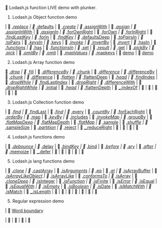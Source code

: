 :open_file_folder: Lodash.js function LIVE demo with plunker.

1. Lodash.js Object function demo

|  :link:  <a href='https://plnkr.co/edit/l48e3l?p=preview' target='_blank'>_.replace</a>  |  :link:  <a href='https://plnkr.co/edit/EDmchY?p=info' target='_blank'>_.defaults</a>  |  :link:  <a href='https://plnkr.co/edit/1ehTzI?p=info' target='_blank'>_.create</a>  |  :link:  <a href='https://plnkr.co/edit/Spo20L?p=info' target='_blank'>_.assignWith</a>  |  :link:  <a href='https://plnkr.co/edit/8Txmm1?p=info' target='_blank'>_.assign</a>  |  :link:  <a href='https://plnkr.co/edit/gs8Kn3?p=info' target='_blank'>_.assignInWith</a>  |  :link:  <a href='https://plnkr.co/edit/844IyU?p=info' target='_blank'>_.assignIn</a>  |  :link:  <a href='https://plnkr.co/edit/b8Fc1w?p=info' target='_blank'>_.forOwnRight</a>  |  :link:  <a href='https://plnkr.co/edit/sKSnEc?p=info' target='_blank'>_.forOwn</a>  |  :link:  <a href='https://plnkr.co/edit/a81P82?p=info' target='_blank'>_.forInRight</a>  |  :link:  <a href='https://plnkr.co/edit/GELPgo?p=info' target='_blank'>_.findLastKey</a>  |  :link:  <a href='https://plnkr.co/edit/CgHcEm?p=info' target='_blank'>_.forIn</a>  |  :link:  <a href='https://plnkr.co/edit/kJSWQr?p=info' target='_blank'>_.findKey</a>  |  :link:  <a href='https://plnkr.co/edit/AqMjf5?p=info' target='_blank'>_.defaultsDeep</a>  |  :link:  <a href='https://plnkr.co/edit/VtGMSS?p=info' target='_blank'>_.toPairsIn</a>  |  :link:  <a href='https://plnkr.co/edit/nn88g4?p=info' target='_blank'>_.toPairs</a>  |  :link:  <a href='https://plnkr.co/edit/IwhruX?p=info' target='_blank'>_.keysIn</a>  |  :link:  <a href='https://plnkr.co/edit/qtrXrR?p=info' target='_blank'>_.keys</a>  |  :link:  <a href='https://plnkr.co/edit/qmgeCD?p=info' target='_blank'>_.invoke</a>  |  :link:  <a href='https://plnkr.co/edit/qftAQu?p=info' target='_blank'>_.invertBy</a>  |  :link:  <a href='https://plnkr.co/edit/fitYwu?p=info' target='_blank'>_.invert</a>  |  :link:  <a href='https://plnkr.co/edit/pXIIsA?p=info' target='_blank'>_.hasIn</a>  |  :link:  <a href='https://plnkr.co/edit/gc2Cry?p=info' target='_blank'>_.functions</a>  |  :link:  <a href='https://plnkr.co/edit/ZDa3RS?p=info' target='_blank'>_.has</a>  |  :link:  <a href='https://plnkr.co/edit/NjpCf1?p=info' target='_blank'>_.functionsIn</a>
|  :link:  <a href='https://plnkr.co/edit/CIrWmm?p=info' target='_blank'>_.set</a>  |  :link:  <a href='https://plnkr.co/edit/5juhE8?p=info' target='_blank'>_.result</a>  |  :link:  <a href='https://plnkr.co/edit/mNQRmP?p=info' target='_blank'>_.get</a>  |  :link:  <a href='https://plnkr.co/edit/uu11JL?p=info' target='_blank'>_.pickBy</a>  |  :link:  <a href='https://plnkr.co/edit/VZK0T6?p=info' target='_blank'>_.pick</a>  |  :link:  <a href='https://plnkr.co/edit/QMM457?p=info' target='_blank'>_.omitBy</a>  |  :link:  <a href='https://plnkr.co/edit/wLdQYY?p=info' target='_blank'>_.omit</a>  |  :link:  <a href='https://plnkr.co/edit/rYwly4?p=info' target='_blank'>_.mapValues</a>  |  :link:  <a href='https://plnkr.co/edit/yPM7Zg?p=info' target='_blank'>_.mapkeys</a>
|  :link:  <a href='' target='_blank'>demo</a>
|  :link:  <a href='' target='_blank'>demo</a>

2. Lodash.js Array function demo

:link: <a href='https://plnkr.co/edit/wnmkM6?p=info' target='_blank'>_.drop</a>  |  :link: <a href='https://plnkr.co/edit/aAn2Yo?p=info' target='_blank'>_.fill</a>  |  :link: <a href='https://plnkr.co/edit/V59WyK?p=info' target='_blank'>_.differenceBy</a>  |  :link: <a href='https://plnkr.co/edit/3EOIZb?p=info' target='_blank'>_.chunk</a>  |  :link:  <a href='https://plnkr.co/edit/8y5glyHP9INLSKyIngqO?p=info' target='_blank'>_.difference</a>  |  :link:  <a href='https://plnkr.co/edit/V59WyK?p=info' target='_blank'>_.differenceBy</a>  |  :link:  <a href='https://plnkr.co/edit/3EOIZb?p=info' target='_blank'>_.chunk</a>  |  :link:  <a href='https://plnkr.co/edit/8y5glyHP9INLSKyIngqO?p=info' target='_blank'>_.difference</a>  |  :link:  <a href='https://plnkr.co/edit/3xmq1G?p=info' target='_blank'>_.flatten</a>  |  :link:  <a href='https://plnkr.co/edit/AZ8Hcf?p=info' target='_blank'>_.flattenDeep</a>  |  :link:  <a href='https://plnkr.co/edit/vn8q1B?p=info' target='_blank'>_.head</a>  |  :link:  <a href='https://plnkr.co/edit/BdmHTf?p=info' target='_blank'>_.findIndex</a>  |  :link:  <a href='https://plnkr.co/edit/GYgiP9?p=info' target='_blank'>_.dropWhile</a>  |  :link:  <a href='https://plnkr.co/edit/M74cAG?p=info' target='_blank'>_.findLastIndex</a>  |  :link:  <a href='https://plnkr.co/edit/jBgURR?p=info' target='_blank'>_.dropRight</a>  |  :link:  <a href='https://plnkr.co/edit/VhfN6z?p=info' target='_blank'>_.differenceWith</a>  |  :link:  <a href='https://plnkr.co/edit/BlaK55?p=info' target='_blank'>_.dropRightWhile</a>  |  :link:  <a href='https://plnkr.co/edit/eZ8Jpq?p=info' target='_blank'>_.initial</a>  |  :link:  <a href='https://plnkr.co/edit/Y1lKL0?p=info' target='_blank'>_.head</a>  |  :link:  <a href='https://plnkr.co/edit/iHNWoc?p=info' target='_blank'>_.flattenDepth</a>
|  :link:  <a href='https://plnkr.co/edit/6RmrXm?p=info' target='_blank'>_.indexOf</a>
|  :link:  <a href='' target='_blank'></a>
|  :link:  <a href='' target='_blank'></a>
|  :link:  <a href='' target='_blank'></a>
|  :link:  <a href='' target='_blank'></a>
|  :link:  <a href='' target='_blank'></a>

3. Lodash.js Collection function demo

|  :link:  <a href='https://plnkr.co/edit/5E1r3a?p=info' target='_blank'>_.find</a>  |  :link:  <a href='https://plnkr.co/edit/qAulEP?p=info' target='_blank'>_.findLast</a>  |  :link:  <a href='https://plnkr.co/edit/nYTnX5?p=info' target='_blank'>_.find</a>  |  :link:  <a href='https://plnkr.co/edit/w219HH?p=info' target='_blank'>_.every</a>  |  :link:  <a href='https://plnkr.co/edit/NRxCsQ?p=info' target='_blank'>_.countBy</a>  |  :link:  <a href='https://plnkr.co/edit/hYKvgJ?p=info' target='_blank'>_.forEachRight</a>  |  :link:  <a href='https://plnkr.co/edit/gqEE19?p=info' target='_blank'>_.orderBy</a>  |  :link:  <a href='https://plnkr.co/edit/pIPWKM?p=info' target='_blank'>_.map</a>  |  :link:  <a href='https://plnkr.co/edit/MVWUu2?p=info' target='_blank'>_.keyBy</a>  |  :link:  <a href='https://plnkr.co/edit/370kbr?p=info' target='_blank'>_.includes</a>  |  :link:  <a href='https://plnkr.co/edit/O8BZEE?p=info' target='_blank'>_.invokeMap</a>  |  :link:  <a href='https://plnkr.co/edit/QWPGo1?p=info' target='_blank'>_.groupBy</a>  |  :link:  <a href='https://plnkr.co/edit/us6lbS?p=info' target='_blank'>_.flatMapDeep</a>  |  :link:  <a href='https://plnkr.co/edit/Aczrey?p=info' target='_blank'>_.flatMapDepth</a>  |  :link:  <a href='https://plnkr.co/edit/eDn5vD?p=info' target='_blank'>_.flatMap</a>  |  :link:  <a href='https://plnkr.co/edit/5g8e9L?p=info' target='_blank'>_.sample</a>  |  :link:  <a href='https://plnkr.co/edit/OspLOw?p=info' target='_blank'>_.shuffle</a>  |  :link:  <a href='https://plnkr.co/edit/C4hszC?p=info' target='_blank'>_.sampleSize</a>
|  :link:  <a href='https://plnkr.co/edit/h8tt7D?p=info' target='_blank'>_.partition</a>  |  :link:  <a href='https://plnkr.co/edit/9MlDAJ?p=info' target='_blank'>_.reject</a>  |  :link:  <a href='https://plnkr.co/edit/7MP6f8?p=info' target='_blank'>_.reduceRight</a>
|  :link:  <a href='' target='_blank'></a>
|  :link:  <a href='' target='_blank'></a>
|  :link:  <a href='' target='_blank'></a>
|  :link:  <a href='' target='_blank'></a>

4. Lodash.js functions demo

|  :link:  <a href='https://plnkr.co/edit/zRDlc9?p=info' target='_blank'>_.debounce</a>  |  :link:  <a href='https://plnkr.co/edit/iUEnSG?p=info' target='_blank'>_.delay</a>  |  :link:  <a href='https://plnkr.co/edit/WXtZyo?p=info' target='_blank'>_.bindKey</a>  |  :link:  <a href='https://plnkr.co/edit/yXYmJG?p=info' target='_blank'>_.bind</a>  |  :link:  <a href='https://plnkr.co/edit/tX4Yzv?p=info' target='_blank'>_.before</a>  |  :link:  <a href='https://plnkr.co/edit/Q0tBH4?p=info' target='_blank'>_.ary</a>  |  :link:  <a href='https://plnkr.co/edit/iLSpM1?p=info' target='_blank'>_.after</a>  |  :link:  <a href='https://plnkr.co/edit/DYEvjm?p=info' target='_blank'>_.memoize</a>  |  :link:  <a href='https://plnkr.co/edit/LXGyTR?p=info' target='_blank'>_.defer</a>  |  :link:  <a href='' target='_blank'></a>
|  :link:  <a href='' target='_blank'></a>
|  :link:  <a href='' target='_blank'></a>
|  :link:  <a href='' target='_blank'></a>
|  :link:  <a href='' target='_blank'></a>

5. Lodash.js lang functions demo

|  :link:  <a href='https://plnkr.co/edit/3lLAOQ?p=info' target='_blank'>_.clone</a>  |  :link:  <a href='https://plnkr.co/edit/QDPRZ7?p=info' target='_blank'>_.castArray</a>  |  :link:  <a href='https://plnkr.co/edit/D31LVT?p=info' target='_blank'>_.isArguments</a>  |  :link:  <a href='https://plnkr.co/edit/A2XdlR?p=info' target='_blank'>_.eq</a>  |  :link:  <a href='https://plnkr.co/edit/P3ezr5?p=info' target='_blank'>_.gt</a>  |  :link:  <a href='https://plnkr.co/edit/pd1sqe?p=info' target='_blank'>_.isArrayBuffer</a>  |  :link:  <a href='https://plnkr.co/edit/LUTfHT?p=info' target='_blank'>_.isArrayLikeObject</a>  |  :link:  <a href='https://plnkr.co/edit/VeyEUR?p=info' target='_blank'>_.isArrayLike</a>  |  :link:  <a href='https://plnkr.co/edit/LDMiZi?p=info' target='_blank'>_.conformsTo</a>  |  :link:  <a href='https://plnkr.co/edit/3klbfM?p=info' target='_blank'>_.isArray</a>  |  :link:  <a href='https://plnkr.co/edit/upgUbl?p=info' target='_blank'>_.cloneDeep</a>  |  :link:  <a href='https://plnkr.co/edit/EZGfzf?p=info' target='_blank'>_.isInteger</a>  |  :link:  <a href='https://plnkr.co/edit/7AbwAi?p=info' target='_blank'>_.isFunction</a>  |  :link:  <a href='https://plnkr.co/edit/aBAkbt?p=info' target='_blank'>_.isFinite</a>  |  :link:  <a href='https://plnkr.co/edit/4LlWCW?p=info' target='_blank'>_.isError</a>  |  :link:  <a href='https://plnkr.co/edit/lzts3e?p=info' target='_blank'>_.isEqual</a>  |  :link:  <a href='https://plnkr.co/edit/GQGxdW?p=info' target='_blank'>_.isEqualWith</a>  |  :link:  <a href='https://plnkr.co/edit/Y5N1PS?p=info' target='_blank'>_.isEmpty</a>  |  :link:  <a href='https://plnkr.co/edit/UeNB8i?p=info' target='_blank'>_.isBoolean</a>  |  :link:  <a href='https://plnkr.co/edit/PAL5E2?p=info' target='_blank'>_.isDate</a>  |  :link:  <a href='https://plnkr.co/edit/2LznT3?p=info' target='_blank'>_.isMatchWith</a>  |  :link:  <a href='https://plnkr.co/edit/YGmwEj?p=info' target='_blank'>_.isMatch</a>  |  :link:  <a href='https://plnkr.co/edit/3PiBab?p=info' target='_blank'>_.isLength</a>
|  :link:  <a href='' target='_blank'></a>
|  :link:  <a href='' target='_blank'></a>
|  :link:  <a href='' target='_blank'></a>
|  :link:  <a href='' target='_blank'></a>
|  :link:  <a href='' target='_blank'></a>
|  :link:  <a href='' target='_blank'></a>
|  :link:  <a href='' target='_blank'></a>

5. Regular expression demo

|  :link:  <a href='https://plnkr.co/edit/cU8DaJ?p=info' target='_blank'>Word boundary</a>

|  :link:  <a href='' target='_blank'></a>
|  :link:  <a href='' target='_blank'></a>
|  :link:  <a href='' target='_blank'></a>
|  :link:  <a href='' target='_blank'></a>

